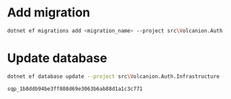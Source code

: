 # Add migration
```sh
dotnet ef migrations add <migration_name> --project src\Volcanion.Auth.Infrastructure --startup-project src\Volcanion.Auth.Presentation
```

# Update database

```sh
dotnet ef database update --project src\Volcanion.Auth.Infrastructure --startup-project src\Volcanion.Auth.Presentation
```

`sqp_1b8ddb94be3ff808d69e3063b6ab88d1a1c3c771`
